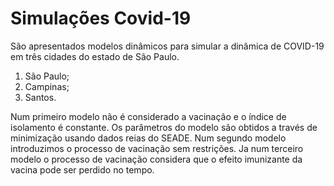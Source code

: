 # Simulações Covid-19

São apresentados modelos dinâmicos para simular a dinâmica de COVID-19 em três cidades do estado de São Paulo.
1. São Paulo;
2. Campinas;
3. Santos.

Num primeiro modelo não é considerado a vacinação e o índice de isolamento é constante. Os parâmetros do modelo são obtidos a través de minimização  usando dados reias do SEADE.
Num segundo modelo introduzimos o processo de vacinação sem restrições. Ja num terceiro modelo o processo de vacinação considera que o efeito imunizante da vacina pode ser perdido no tempo.

